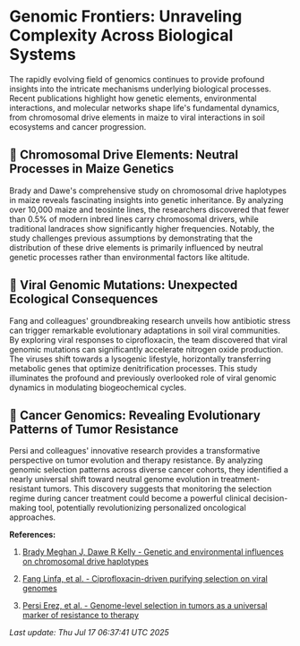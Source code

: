 # Genomic Frontiers: Unraveling Complexity Across Biological Systems

The rapidly evolving field of genomics continues to provide profound insights into the intricate mechanisms underlying biological processes. Recent publications highlight how genetic elements, environmental interactions, and molecular networks shape life's fundamental dynamics, from chromosomal drive elements in maize to viral interactions in soil ecosystems and cancer progression.

## 🌽 Chromosomal Drive Elements: Neutral Processes in Maize Genetics

Brady and Dawe's comprehensive study on chromosomal drive haplotypes in maize reveals fascinating insights into genetic inheritance. By analyzing over 10,000 maize and teosinte lines, the researchers discovered that fewer than 0.5% of modern inbred lines carry chromosomal drivers, while traditional landraces show significantly higher frequencies. Notably, the study challenges previous assumptions by demonstrating that the distribution of these drive elements is primarily influenced by neutral genetic processes rather than environmental factors like altitude.

## 🦠 Viral Genomic Mutations: Unexpected Ecological Consequences

Fang and colleagues' groundbreaking research unveils how antibiotic stress can trigger remarkable evolutionary adaptations in soil viral communities. By exploring viral responses to ciprofloxacin, the team discovered that viral genomic mutations can significantly accelerate nitrogen oxide production. The viruses shift towards a lysogenic lifestyle, horizontally transferring metabolic genes that optimize denitrification processes. This study illuminates the profound and previously overlooked role of viral genomic dynamics in modulating biogeochemical cycles.

## 🧬 Cancer Genomics: Revealing Evolutionary Patterns of Tumor Resistance

Persi and colleagues' innovative research provides a transformative perspective on tumor evolution and therapy resistance. By analyzing genomic selection patterns across diverse cancer cohorts, they identified a nearly universal shift toward neutral genome evolution in treatment-resistant tumors. This discovery suggests that monitoring the selection regime during cancer treatment could become a powerful clinical decision-making tool, potentially revolutionizing personalized oncological approaches.

**References:**

1. [Brady Meghan J, Dawe R Kelly - Genetic and environmental influences on chromosomal drive haplotypes](https://pubmed.ncbi.nlm.nih.gov/40668866)

2. [Fang Linfa, et al. - Ciprofloxacin-driven purifying selection on viral genomes](https://pubmed.ncbi.nlm.nih.gov/40668828)

3. [Persi Erez, et al. - Genome-level selection in tumors as a universal marker of resistance to therapy](https://pubmed.ncbi.nlm.nih.gov/40664650)

*Last update: Thu Jul 17 06:37:41 UTC 2025*
